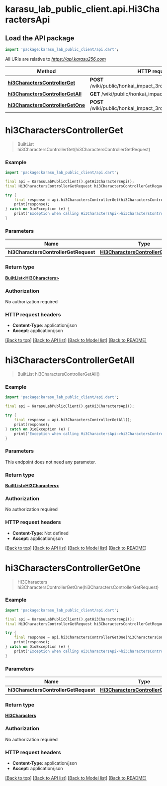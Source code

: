 # karasu_lab_public_client.api.Hi3CharactersApi

## Load the API package
```dart
import 'package:karasu_lab_public_client/api.dart';
```

All URIs are relative to *https://api.karasu256.com*

Method | HTTP request | Description
------------- | ------------- | -------------
[**hi3CharactersControllerGet**](Hi3CharactersApi.md#hi3characterscontrollerget) | **POST** /wiki/public/honkai_impact_3rd/hi3_characters/get | 
[**hi3CharactersControllerGetAll**](Hi3CharactersApi.md#hi3characterscontrollergetall) | **GET** /wiki/public/honkai_impact_3rd/hi3_characters | 
[**hi3CharactersControllerGetOne**](Hi3CharactersApi.md#hi3characterscontrollergetone) | **POST** /wiki/public/honkai_impact_3rd/hi3_characters/getOne | 


# **hi3CharactersControllerGet**
> BuiltList<HI3Characters> hi3CharactersControllerGet(hi3CharactersControllerGetRequest)



### Example
```dart
import 'package:karasu_lab_public_client/api.dart';

final api = KarasuLabPublicClient().getHi3CharactersApi();
final Hi3CharactersControllerGetRequest hi3CharactersControllerGetRequest = ; // Hi3CharactersControllerGetRequest | 

try {
    final response = api.hi3CharactersControllerGet(hi3CharactersControllerGetRequest);
    print(response);
} catch on DioException (e) {
    print('Exception when calling Hi3CharactersApi->hi3CharactersControllerGet: $e\n');
}
```

### Parameters

Name | Type | Description  | Notes
------------- | ------------- | ------------- | -------------
 **hi3CharactersControllerGetRequest** | [**Hi3CharactersControllerGetRequest**](Hi3CharactersControllerGetRequest.md)|  | 

### Return type

[**BuiltList&lt;HI3Characters&gt;**](HI3Characters.md)

### Authorization

No authorization required

### HTTP request headers

 - **Content-Type**: application/json
 - **Accept**: application/json

[[Back to top]](#) [[Back to API list]](../README.md#documentation-for-api-endpoints) [[Back to Model list]](../README.md#documentation-for-models) [[Back to README]](../README.md)

# **hi3CharactersControllerGetAll**
> BuiltList<HI3Characters> hi3CharactersControllerGetAll()



### Example
```dart
import 'package:karasu_lab_public_client/api.dart';

final api = KarasuLabPublicClient().getHi3CharactersApi();

try {
    final response = api.hi3CharactersControllerGetAll();
    print(response);
} catch on DioException (e) {
    print('Exception when calling Hi3CharactersApi->hi3CharactersControllerGetAll: $e\n');
}
```

### Parameters
This endpoint does not need any parameter.

### Return type

[**BuiltList&lt;HI3Characters&gt;**](HI3Characters.md)

### Authorization

No authorization required

### HTTP request headers

 - **Content-Type**: Not defined
 - **Accept**: application/json

[[Back to top]](#) [[Back to API list]](../README.md#documentation-for-api-endpoints) [[Back to Model list]](../README.md#documentation-for-models) [[Back to README]](../README.md)

# **hi3CharactersControllerGetOne**
> HI3Characters hi3CharactersControllerGetOne(hi3CharactersControllerGetRequest)



### Example
```dart
import 'package:karasu_lab_public_client/api.dart';

final api = KarasuLabPublicClient().getHi3CharactersApi();
final Hi3CharactersControllerGetRequest hi3CharactersControllerGetRequest = ; // Hi3CharactersControllerGetRequest | 

try {
    final response = api.hi3CharactersControllerGetOne(hi3CharactersControllerGetRequest);
    print(response);
} catch on DioException (e) {
    print('Exception when calling Hi3CharactersApi->hi3CharactersControllerGetOne: $e\n');
}
```

### Parameters

Name | Type | Description  | Notes
------------- | ------------- | ------------- | -------------
 **hi3CharactersControllerGetRequest** | [**Hi3CharactersControllerGetRequest**](Hi3CharactersControllerGetRequest.md)|  | 

### Return type

[**HI3Characters**](HI3Characters.md)

### Authorization

No authorization required

### HTTP request headers

 - **Content-Type**: application/json
 - **Accept**: application/json

[[Back to top]](#) [[Back to API list]](../README.md#documentation-for-api-endpoints) [[Back to Model list]](../README.md#documentation-for-models) [[Back to README]](../README.md)

